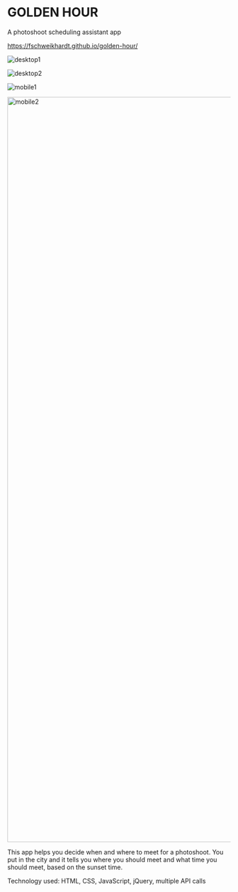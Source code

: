 # GOLDEN HOUR

A photoshoot scheduling assistant app

https://fschweikhardt.github.io/golden-hour/

![desktop1](https://user-images.githubusercontent.com/62970261/96067308-71e22b00-0e67-11eb-801e-f6e0935b1d1d.png)

![desktop2](https://user-images.githubusercontent.com/62970261/96067411-afdf4f00-0e67-11eb-921e-bce2b0936f95.png)

![mobile1](https://user-images.githubusercontent.com/62970261/96067426-ba014d80-0e67-11eb-915e-0538f56e5c10.png)

<img width="1680" alt="mobile2" src="https://user-images.githubusercontent.com/62970261/96067486-d69d8580-0e67-11eb-998f-a298e69db660.png">

This app helps you decide when and where to meet for a photoshoot. You put in the city and it tells you where you should meet and what time you should meet, based on the sunset time.

Technology used: HTML, CSS, JavaScript, jQuery, multiple API calls
